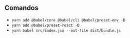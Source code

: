 ## Comandos

* `yarn add @babel/core @babel/cli @babel/preset-env -D`
* `yarn add @babel/preset-react -D`
* `yarn babel src/index.jsx --out-file dist/bundle.js`